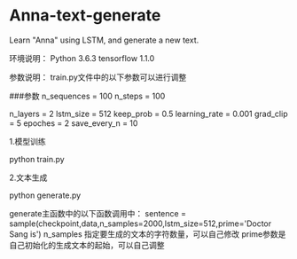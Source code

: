 # Anna-text-generate
Learn "Anna" using LSTM, and generate a new text.

环境说明：
     Python 3.6.3
     tensorflow  1.1.0

参数说明：
   train.py文件中的以下参数可以进行调整

   ###参数
   n_sequences = 100
   n_steps = 100

   n_layers = 2
   lstm_size = 512
   keep_prob = 0.5
   learning_rate = 0.001
   grad_clip = 5
   epoches = 2
   save_every_n = 10


1.模型训练

python train.py



2.文本生成

python generate.py

generate主函数中的以下函数调用中：
      sentence = sample(checkpoint,data,n_samples=2000,lstm_size=512,prime='Doctor Sang is')
      n_samples 指定要生成的文本的字符数量，可以自己修改
      prime参数是自己初始化的生成文本的起始，可以自己调整


